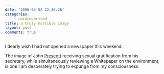 ```yaml
---
date: '2006-05-02 22:30:26'
categories:
    - uncategorised
title: a truly horrible image
layout: post
comments: true
---
```

I dearly wish I had not opened a newspaper this weekend.

The image of John
[Prescott](http://news.bbc.co.uk/1/hi/uk_politics/4959164.stm) receiving
sexual gratification from his secretary, while simultaneously reviewing
a Whitepaper on the environment, is one I am desperately trying to
expunge from my consciousness.

